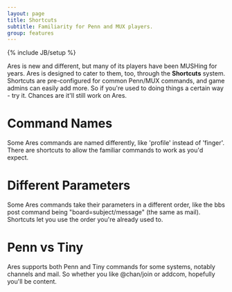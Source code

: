 ```yaml
---
layout: page
title: Shortcuts
subtitle: Familiarity for Penn and MUX players.
group: features
---
```

{% include JB/setup %}

Ares is new and different, but many of its players have been MUSHing for years.  Ares is designed to cater to them, too, through the **Shortcuts** system.   Shortcuts are pre-configured for common Penn/MUX commands, and game admins can easily add more.  So if you're used to doing things a certain way - try it.  Chances are it'll still work on Ares.

# Command Names

Some Ares commands are named differently, like 'profile' instead of 'finger'.  There are shortcuts to allow the familiar commands to work as you'd expect.

# Different Parameters

Some Ares commands take their parameters in a different order, like the bbs post command being "board=subject/message" (the same as mail).  Shortcuts let you use the order you're already used to.

# Penn vs Tiny

Ares supports both Penn and Tiny commands for some systems, notably channels and mail.  So whether you like @chan/join or addcom, hopefully you'll be content.

